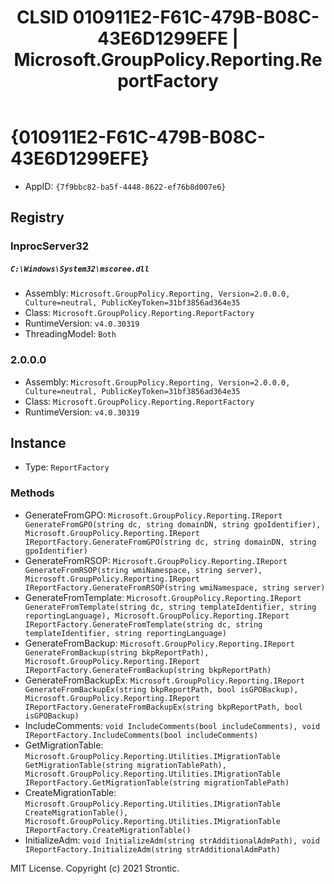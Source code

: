 ﻿---
title: "CLSID 010911E2-F61C-479B-B08C-43E6D1299EFE | Microsoft.GroupPolicy.Reporting.ReportFactory"
excerpt: What is COM-Object CLSID 010911E2-F61C-479B-B08C-43E6D1299EFE?
---

# {010911E2-F61C-479B-B08C-43E6D1299EFE}

* AppID: `{7f9bbc82-ba5f-4448-8622-ef76b8d007e6}`

## Registry


### InprocServer32

##### `C:\Windows\System32\mscoree.dll`
* Assembly: `Microsoft.GroupPolicy.Reporting, Version=2.0.0.0, Culture=neutral, PublicKeyToken=31bf3856ad364e35`
* Class: `Microsoft.GroupPolicy.Reporting.ReportFactory`
* RuntimeVersion: `v4.0.30319`
* ThreadingModel: `Both`

### 2.0.0.0

* Assembly: `Microsoft.GroupPolicy.Reporting, Version=2.0.0.0, Culture=neutral, PublicKeyToken=31bf3856ad364e35`
* Class: `Microsoft.GroupPolicy.Reporting.ReportFactory`
* RuntimeVersion: `v4.0.30319`

## Instance

* Type: `ReportFactory`

### Methods

* GenerateFromGPO: `Microsoft.GroupPolicy.Reporting.IReport GenerateFromGPO(string dc, string domainDN, string gpoIdentifier), Microsoft.GroupPolicy.Reporting.IReport IReportFactory.GenerateFromGPO(string dc, string domainDN, string gpoIdentifier)`
* GenerateFromRSOP: `Microsoft.GroupPolicy.Reporting.IReport GenerateFromRSOP(string wmiNamespace, string server), Microsoft.GroupPolicy.Reporting.IReport IReportFactory.GenerateFromRSOP(string wmiNamespace, string server)`
* GenerateFromTemplate: `Microsoft.GroupPolicy.Reporting.IReport GenerateFromTemplate(string dc, string templateIdentifier, string reportingLanguage), Microsoft.GroupPolicy.Reporting.IReport IReportFactory.GenerateFromTemplate(string dc, string templateIdentifier, string reportingLanguage)`
* GenerateFromBackup: `Microsoft.GroupPolicy.Reporting.IReport GenerateFromBackup(string bkpReportPath), Microsoft.GroupPolicy.Reporting.IReport IReportFactory.GenerateFromBackup(string bkpReportPath)`
* GenerateFromBackupEx: `Microsoft.GroupPolicy.Reporting.IReport GenerateFromBackupEx(string bkpReportPath, bool isGPOBackup), Microsoft.GroupPolicy.Reporting.IReport IReportFactory.GenerateFromBackupEx(string bkpReportPath, bool isGPOBackup)`
* IncludeComments: `void IncludeComments(bool includeComments), void IReportFactory.IncludeComments(bool includeComments)`
* GetMigrationTable: `Microsoft.GroupPolicy.Reporting.Utilities.IMigrationTable GetMigrationTable(string migrationTablePath), Microsoft.GroupPolicy.Reporting.Utilities.IMigrationTable IReportFactory.GetMigrationTable(string migrationTablePath)`
* CreateMigrationTable: `Microsoft.GroupPolicy.Reporting.Utilities.IMigrationTable CreateMigrationTable(), Microsoft.GroupPolicy.Reporting.Utilities.IMigrationTable IReportFactory.CreateMigrationTable()`
* InitializeAdm: `void InitializeAdm(string strAdditionalAdmPath), void IReportFactory.InitializeAdm(string strAdditionalAdmPath)`

MIT License. Copyright (c) 2021 Strontic.


